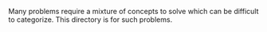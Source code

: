 Many problems require a mixture of concepts to solve which can be difficult to categorize. This directory is for such problems.
